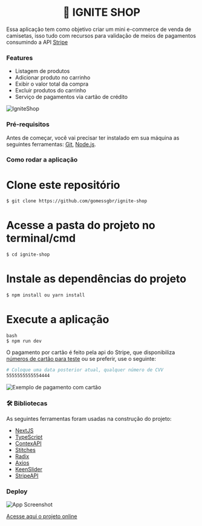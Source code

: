 <h1 align="center">
    🚀  IGNITE SHOP
</h1>


Essa aplicação tem como objetivo criar um mini e-commerce de venda de camisetas, isso tudo com recursos para validação de meios de pagamentos consumindo a API [Stripe](https://stripe.com/docs/api)

### Features

- Listagem de produtos
- Adicionar produto no carrinho
- Exibir o valor total da compra
- Excluir produtos do carrinho
- Serviço de pagamentos via cartão de crédito

![IgniteShop](https://i.imgur.com/aepAuP3.png)

### Pré-requisitos

Antes de começar, você vai precisar ter instalado em sua máquina as seguintes ferramentas:
[Git](https://git-scm.com), [Node.js](https://nodejs.org/en/).

### Como rodar a aplicação

# Clone este repositório
```bash
$ git clone https://github.com/gomessgbr/ignite-shop
```
# Acesse a pasta do projeto no terminal/cmd
```bash 
$ cd ignite-shop
```
# Instale as dependências do projeto
```bash 
$ npm install ou yarn install
```
# Execute a aplicação
```
bash
$ npm run dev
```


O pagamento por cartão é feito pela api do Stripe, que disponibiliza [números de cartão para teste](https://stripe.com/docs/testing?locale=pt-BR) ou se preferir, use o seguinte:

```bash
# Coloque uma data posterior atual, qualquer número de CVV
5555555555554444
```

![Exemplo de pagamento com cartão](https://i.imgur.com/LulhbPg.png)

### 🛠 Bibliotecas

As seguintes ferramentas foram usadas na construção do projeto:

- [NextJS](https://pt-br.reactjs.org/)
- [TypeScript](https://www.typescriptlang.org/)
- [ContexAPI](https://reactjs.org/docs/context.html)
- [Stitches](https://stitches.dev/)
- [Radix](https://www.radix-ui.com/)
- [Axios](https://axios-http.com/ptbr/docs/intro)
- [KeenSlider](https://github.com/colinhacks/zod)
- [StripeAPI](https://stripe.com/docs/api)

### Deploy

![App Screenshot](https://i.imgur.com/BWNACtA.png)

[Acesse aqui o projeto online](https://ignite-shop-three-navy.vercel.app/)
